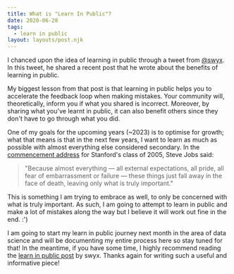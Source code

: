 ```yaml
---
title: What is "Learn In Public"?
date: 2020-06-28
tags:
  - learn in public
layout: layouts/post.njk
---
```


I chanced upon the idea of learning in public through a tweet from [@swyx](https://twitter.com/swyx). In this tweet, he shared a recent post that he wrote about the benefits of learning in public.

My biggest lesson from that post is that learning in public helps you to accelerate the feedback loop when making mistakes. Your community will, theoretically, inform you if what you shared is incorrect. Moreover, by sharing what you've learnt in public, it can also benefit others since they don't have to go through what you did.

One of my goals for the upcoming years (~2023) is to optimise for growth; what that means is that in the next few years, I want to learn as much as possible with almost everything else considered secondary. In the [commencement address](https://news.stanford.edu/2005/06/14/jobs-061505/) for Stanford's class of 2005, Steve Jobs said:

> "Because almost everything — all external expectations, all pride, all fear of embarrassment or failure — these things just fall away in the face of death, leaving only what is truly important."

This is something I am trying to embrace as well, to only be concerned with what is truly important. As such, I am going to attempt to learn in public and make a lot of mistakes along the way but I believe it will work out fine in the end. :')

I am going to start my learn in public journey next month in the area of data science and will be documenting my entire process here so stay tuned for that! In the meantime, if you have some time, I highly recommend reading the [learn in public post](https://www.swyx.io/writing/learn-in-public/) by swyx. Thanks again for writing such a useful and informative piece!
